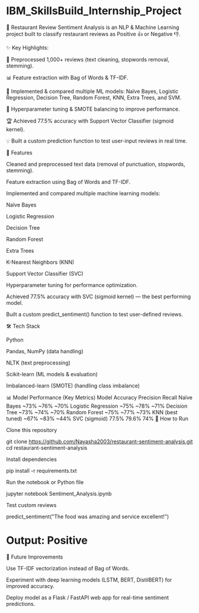# IBM_SkillsBuild_Internship_Project

🚀 Restaurant Review Sentiment Analysis is an NLP & Machine Learning project built to classify restaurant reviews as Positive 👍 or Negative 👎.

✨ Key Highlights:

🧹 Preprocessed 1,000+ reviews (text cleaning, stopwords removal, stemming).

📊 Feature extraction with Bag of Words & TF-IDF.

🤖 Implemented & compared multiple ML models: Naïve Bayes, Logistic Regression, Decision Tree, Random Forest, KNN, Extra Trees, and SVM.

🔎 Hyperparameter tuning & SMOTE balancing to improve performance.

🏆 Achieved 77.5% accuracy with Support Vector Classifier (sigmoid kernel).

💡 Built a custom prediction function to test user-input reviews in real time.

📌 Features

Cleaned and preprocessed text data (removal of punctuation, stopwords, stemming).

Feature extraction using Bag of Words and TF-IDF.

Implemented and compared multiple machine learning models:

Naïve Bayes

Logistic Regression

Decision Tree

Random Forest

Extra Trees

K-Nearest Neighbors (KNN)

Support Vector Classifier (SVC)

Hyperparameter tuning for performance optimization.

Achieved 77.5% accuracy with SVC (sigmoid kernel) — the best performing model.

Built a custom predict_sentiment() function to test user-defined reviews.

🛠️ Tech Stack

Python

Pandas, NumPy (data handling)

NLTK (text preprocessing)

Scikit-learn (ML models & evaluation)

Imbalanced-learn (SMOTE) (handling class imbalance)

📊 Model Performance (Key Metrics)
Model	Accuracy	Precision	Recall
Naïve Bayes	~73%	~76%	~70%
Logistic Regression	~75%	~78%	~71%
Decision Tree	~73%	~74%	~70%
Random Forest	~75%	~77%	~73%
KNN (best tuned)	~67%	~83%	~44%
SVC (sigmoid)	77.5%	79.6%	74%
🚀 How to Run

Clone this repository

git clone https://github.com/Nayasha2003/restaurant-sentiment-analysis.git
cd restaurant-sentiment-analysis


Install dependencies

pip install -r requirements.txt


Run the notebook or Python file

jupyter notebook Sentiment_Analysis.ipynb


Test custom reviews

predict_sentiment("The food was amazing and service excellent!")
# Output: Positive

📌 Future Improvements

Use TF-IDF vectorization instead of Bag of Words.

Experiment with deep learning models (LSTM, BERT, DistilBERT) for improved accuracy.

Deploy model as a Flask / FastAPI web app for real-time sentiment predictions.
